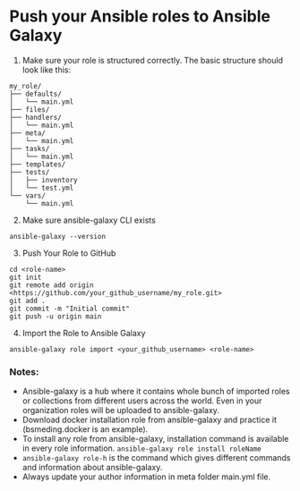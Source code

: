 # Push your Ansible roles to Ansible Galaxy

1. Make sure your role is structured correctly. The basic structure should look like this:

```
my_role/
├── defaults/
│   └── main.yml
├── files/
├── handlers/
│   └── main.yml
├── meta/
│   └── main.yml
├── tasks/
│   └── main.yml
├── templates/
├── tests/
│   ├── inventory
│   └── test.yml
└── vars/
    └── main.yml
```

2. Make sure ansible-galaxy CLI exists

```
ansible-galaxy --version
```

3. Push Your Role to GitHub

```
cd <role-name>
git init
git remote add origin <https://github.com/your_github_username/my_role.git>
git add .
git commit -m "Initial commit"
git push -u origin main
```

4. Import the Role to Ansible Galaxy

```
ansible-galaxy role import <your_github_username> <role-name>
```
### Notes:
- Ansible-galaxy is a hub where it contains whole bunch of imported roles or collections from different users across the world. Even in your organization roles will be uploaded to ansible-galaxy.
- Download docker installation role from ansible-galaxy and practice it (bsmeding.docker is an example).
- To install any role from ansible-galaxy, installation command is available in every role information.
  ```ansible-galaxy role install roleName```
- ```ansible-galaxy role-h``` is the command which gives different commands and information about ansible-galaxy.
- Always update your author information in meta folder main.yml file.
